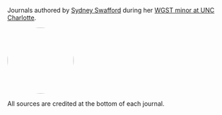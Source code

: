Journals authored by [Sydney Swafford](https://www.linkedin.com/in/sydney-swafford-58092b107) during her [WGST minor at UNC Charlotte](http://womensandgenderstudies.uncc.edu/undergraduate-minor).

<img src="https://media.licdn.com/media/AAEAAQAAAAAAAAZ7AAAAJDY5ZjI2MTNkLTQ3NTUtNDZjZS1hYTNjLTgyYzMwOTAxNTQzYg.jpg" style="border-radius: 1000px;" width="150"/>

All sources are credited at the bottom of each journal.
